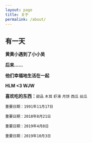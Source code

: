 ```yaml
---
layout: page
title: 关于
permalink: /about/
---
```



## 有一天

**黄黄小遇到了小小吴**

**后来......**

**他们幸福地生活在一起**

**HLM <3 WJW**

**喜欢吃的东西：**`甜品` `木耳` `虾滑` `月饼` `西瓜` `丝瓜`

```
重要日期：1991年11月17日
```

```
重要日期：2018年8月21日
```

```
重要日期：2019年4月8日
```

```
重要日期：2019年10月3日
```